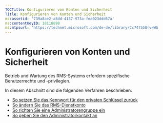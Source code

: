 ```yaml
---
TOCTitle: Konfigurieren von Konten und Sicherheit
Title: Konfigurieren von Konten und Sicherheit
ms:assetid: '739a8ae2-a8dd-4137-973a-fea023ddd67a'
ms:contentKeyID: 18118898
ms:mtpsurl: 'https://technet.microsoft.com/de-de/library/Cc747558(v=WS.10)'
---
```


Konfigurieren von Konten und Sicherheit
=======================================

Betrieb und Wartung des RMS-Systems erfordern spezifische Benutzerrechte und -privilegien.

In diesem Abschnitt sind die folgenden Verfahren beschrieben:

-   [So setzen Sie das Kennwort für den privaten Schlüssel zurück](https://technet.microsoft.com/f71df255-fe19-4e07-810e-87309a5e8e88)
-   [So ändern Sie das RMS-Dienstkonto](https://technet.microsoft.com/a3e522b0-e23d-49f2-b00a-cff90ac2c36a)
-   [So richten Sie eine Administratorengruppe ein](https://technet.microsoft.com/f2ef847e-2824-471f-9079-5c343094aba8)
-   [So geben Sie den Administratorkontakt an](https://technet.microsoft.com/31777458-5530-4ae0-ac1f-131b3d98dd35)